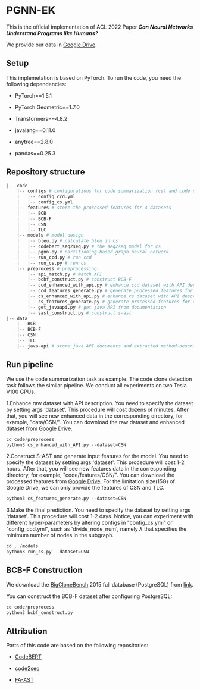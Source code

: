 # PGNN-EK

This is the official implementation of ACL 2022 Paper ***Can Neural Networks Understand Programs like Humans?***

We provide our data in [Google Drive](https://drive.google.com/drive/folders/10r5kkg6QNOhHkaoMVBXjprepd_LzuwDn?usp=sharing).

## Setup

This implemetation is based on PyTorch. To run the code, you need the following dependencies:

- PyTorch==1.5.1

- PyTorch Geometric==1.7.0

- Transformers==4.8.2

- javalang==0.11.0

- anytree==2.8.0

- pandas==0.25.3

## Repository structure

```python
|-- code
    |-- configs # configurations for code summarization (cs) and code clone detection (ccd)
    |   |-- config_ccd.yml
    |   |-- config_cs.yml
    |-- features # store the processed features for 4 datasets
    |   |-- BCB
    |   |-- BCB-F
    |   |-- CSN
    |   |-- TLC
    |-- models # model design
    |   |-- bleu.py # calculate bleu in cs
    |   |-- codebert_seq2seq.py # the seq2seq model for cs
    |   |-- pgnn.py # partitioning-based graph neural network
    |   |-- run_ccd.py # run ccd
    |   |-- run_cs.py # run cs
    |-- preprocess # preprocessing
        |-- api_match.py # match API
        |-- bcbf_construct.py # construct BCB-F
        |-- ccd_enhanced_with_api.py # enhance ccd dataset with API description
        |-- ccd_features_generate.py # generate processed features for ccd
        |-- cs_enhanced_with_api.py # enhance cs dataset with API description
        |-- cs_features_generate.py # generate processed features for cs
        |-- get_javaapi.py # get java API from documentation
        |-- sast_construct.py # construct s-ast
|-- data
    |-- BCB
    |-- BCB-F
    |-- CSN
    |-- TLC
    |-- java-api # store java API documents and extracted method-description pairs, you can download from Google Drive.
```

## Run pipeline

We use the code summarization task as example. The code clone detection task follows the similar pipeline. We conduct all experiments on two Tesla V100 GPUs.

1.Enhance raw dataset with API description. You need to specify the dataset by setting args 'dataset'. This procedure will cost dozens of minutes. After that, you will see new enhanced data in the corresponding directory, for example, "data/CSN/". You can download the raw dataset and enhanced dataset from [Google Drive](https://drive.google.com/drive/u/2/folders/10r5kkg6QNOhHkaoMVBXjprepd_LzuwDn).

```python
cd code/preprocess
python3 cs_enhanced_with_API.py --dataset=CSN
```

2.Construct S-AST and generate input features for the model. You need to specify the dataset by setting args 'dataset'. This procedure will cost 1-2 hours. After that, you will see new features data in the corresponding directory, for example, "code/features/CSN/". You can download the processed features from [Google Drive](https://drive.google.com/drive/u/2/folders/10r5kkg6QNOhHkaoMVBXjprepd_LzuwDn). For the limitation size(15G) of Google Drive, we can only provide the features of CSN and TLC.

```python
python3 cs_features_generate.py --dataset=CSN
```

3.Make the final prediction. You need to specify the dataset by setting args 'dataset'. This procedure will cost 1-2 days. Notice, you can experiment with different hyper-parameters by altering configs in "config_cs.yml" or "config_ccd.yml", such as 'divide_node_num', namely $\lambda$ that specifies the minimum number of nodes in the subgraph.

```python
cd ../models
python3 run_cs.py --dataset=CSN
```

## BCB-F Construction

We download the [BigCloneBench](https://github.com/clonebench/BigCloneBench) 2015 full database (PostgreSQL) from [link](https://1drv.ms/u/s!AhXbM6MKt_yLkLF5_iiuoWhmQUScqg?e=yAEHI5).

You can construct the BCB-F dataset after configuring PostgreSQL:

```python
cd code/preprocess
python3 bcbf_construct.py
```

## Attribution

Parts of this code are based on the following repositories:

- [CodeBERT](https://github.com/microsoft/CodeBERT)

- [code2seq](https://github.com/m3yrin/code2seq)

- [FA-AST](https://github.com/jacobwwh/graphmatch_clone)
